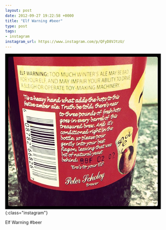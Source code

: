 ```yaml
---
layout: post
date: 2012-09-27 19:22:58 +0000
title: "Elf Warning #beer"
type: post
tags:
- instagram
instagram_url: https://www.instagram.com/p/QFyD8VJtzU/
---
```


![Instagram - QFyD8VJtzU](/img/QFyD8VJtzU.jpg){:class="instagram"}

Elf Warning #beer
